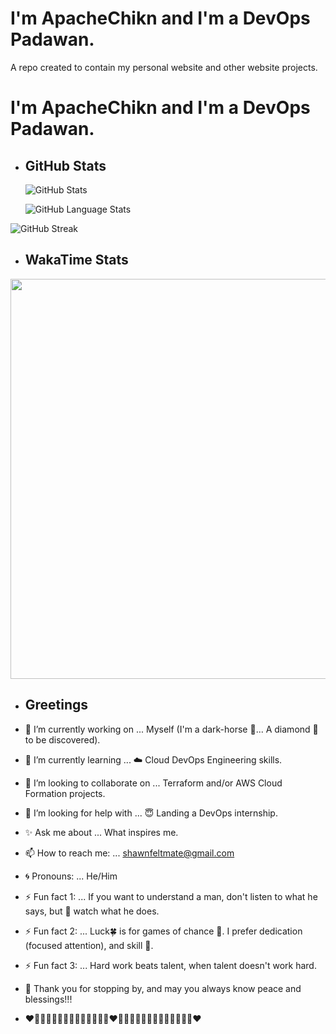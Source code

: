# I'm ApacheChikn and I'm a DevOps Padawan.

A repo created to contain my personal website and other website projects.

# I'm ApacheChikn and I'm a DevOps Padawan.

<!-- GITHUB STATS -->
- ## GitHub Stats
  ![GitHub Stats](https://awesome-github-stats.azurewebsites.net/user-stats/ApacheChikn?cardType=github&theme=midnight-purple&preferLogin=false)

  ![GitHub Language Stats](https://github-readme-stats.vercel.app/api/top-langs/?username=ApacheChikn&theme=midnight-purple)

<!-- ![GitHub Stats-ALTERNATIVE](https://github-readme-stats.vercel.app/api?username=ApacheChikn&theme=midnight-purple&show_icons=true) -->

  ![GitHub Streak](https://streak-stats.demolab.com?user=ApacheChikn&theme=midnight-purple&mode=weekly)

<!-- WAKATIME STATS -->
- ## WakaTime Stats
<!-- START_SECTION:waka ![WakaTime Stats](https://github-readme-stats.vercel.app/api/wakatime?username=ApacheChikn) END_SECTION:waka -->

  <p><img src="https://wakatime.com/share/@ApacheChikn/db6cfdb5-7d09-4de0-840a-d70c09b9d4a2.svg" height="640" width="840"></p>

<!-- GREETING -->

- ## Greetings

- 🍄 I’m currently working on ... Myself (I'm a dark-horse 🐎... A diamond 💎 to be discovered).
- 🌳 I’m currently learning ... ☁️ Cloud DevOps Engineering skills.
- 👯 I’m looking to collaborate on ... Terraform and/or AWS Cloud Formation projects.
- 💪 I’m looking for help with ... 😇 Landing a DevOps internship.
- ✨ Ask me about ... What inspires me.
- 📫 How to reach me: ... shawnfeltmate@gmail.com
- 🌀 Pronouns: ... He/Him
- ⚡ Fun fact 1: ... If you want to understand a man, don't listen to what he says, but 👀 watch what he does.
- ⚡ Fun fact 2: ... Luck🍀 is for games of chance 🎲. I prefer dedication (focused attention), and skill 🎱.
- ⚡ Fun fact 3: ... Hard work beats talent, when talent doesn't work hard.
- 🌿 Thank you for stopping by, and may you always know peace and blessings!!!
- ❤️🩷🧡💛💚💙🩵💜🩵💙💚💛🧡🩷❤️🩷🧡💛💚💙🩵💜🩵💙💚💛🧡🩷❤️

